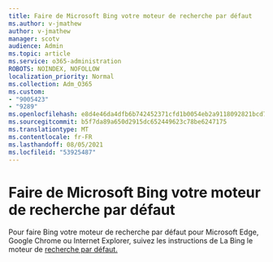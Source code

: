 ```yaml
---
title: Faire de Microsoft Bing votre moteur de recherche par défaut
ms.author: v-jmathew
author: v-jmathew
manager: scotv
audience: Admin
ms.topic: article
ms.service: o365-administration
ROBOTS: NOINDEX, NOFOLLOW
localization_priority: Normal
ms.collection: Adm_O365
ms.custom:
- "9005423"
- "9289"
ms.openlocfilehash: e8d4e46da4dfb6b742452371cfd1b0054eb2a9118092821bcd7b66ef4121d02f
ms.sourcegitcommit: b5f7da89a650d2915dc652449623c78be6247175
ms.translationtype: MT
ms.contentlocale: fr-FR
ms.lasthandoff: 08/05/2021
ms.locfileid: "53925487"
---
```

# <a name="make-microsoft-bing-your-default-search-engine"></a>Faire de Microsoft Bing votre moteur de recherche par défaut

Pour faire Bing votre moteur de recherche par défaut pour Microsoft Edge, Google Chrome ou Internet Explorer, suivez les instructions de La Bing le moteur de [recherche par défaut.](https://go.microsoft.com/fwlink/?linkid=2148834)
